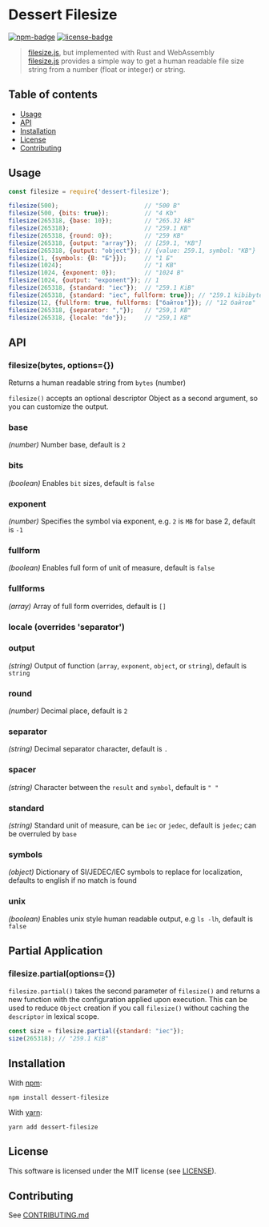 # Dessert Filesize

[![npm-badge]][npm-url]
[![license-badge]][license]

[npm-badge]: https://img.shields.io/npm/v/dessert-filesize.svg
[npm-url]: https://www.npmjs.org/package/dessert-filesize
[license-badge]: https://img.shields.io/github/license/dessert-wasm/dessert-filesize
[license]: LICENSE_MIT

> [filesize.js], but implemented with Rust and WebAssembly  
> [filesize.js] provides a simple way to get a human readable file size string from a number (float or integer) or string.

[filesize.js]: https://github.com/avoidwork/filesize.js

## Table of contents
* [Usage](#usage)
* [API](#api)
* [Installation](#installation)
* [License](#license)
* [Contributing](#contributing)

## Usage

```js
const filesize = require('dessert-filesize');

filesize(500);                        // "500 B"
filesize(500, {bits: true});          // "4 Kb"
filesize(265318, {base: 10});         // "265.32 kB"
filesize(265318);                     // "259.1 KB"
filesize(265318, {round: 0});         // "259 KB"
filesize(265318, {output: "array"});  // [259.1, "KB"]
filesize(265318, {output: "object"}); // {value: 259.1, symbol: "KB"}
filesize(1, {symbols: {B: "Б"}});     // "1 Б"
filesize(1024);                       // "1 KB"
filesize(1024, {exponent: 0});        // "1024 B"
filesize(1024, {output: "exponent"}); // 1
filesize(265318, {standard: "iec"});  // "259.1 KiB"
filesize(265318, {standard: "iec", fullform: true}); // "259.1 kibibytes"
filesize(12, {fullform: true, fullforms: ["байтов"]}); // "12 байтов"
filesize(265318, {separator: ","});   // "259,1 KB"
filesize(265318, {locale: "de"});     // "259,1 KB"
```

## API

### filesize(bytes, options={})
Returns a human readable string from `bytes` (number)

`filesize()` accepts an optional descriptor Object as a second argument, so you can customize the output.

### base
_*(number)*_ Number base, default is `2`

### bits
_*(boolean)*_ Enables `bit` sizes, default is `false`

### exponent
_*(number)*_ Specifies the symbol via exponent, e.g. `2` is `MB` for base 2, default is `-1`

### fullform
_*(boolean)*_ Enables full form of unit of measure, default is `false`

### fullforms
_*(array)*_ Array of full form overrides, default is `[]`

### locale (overrides 'separator')

### output
_*(string)*_ Output of function (`array`, `exponent`, `object`, or `string`), default is `string`

### round
_*(number)*_ Decimal place, default is `2`

### separator
_*(string)*_ Decimal separator character, default is `.`

### spacer
_*(string)*_ Character between the `result` and `symbol`, default is `" "`

### standard
_*(string)*_ Standard unit of measure, can be `iec` or `jedec`, default is `jedec`; can be overruled by `base`

### symbols
_*(object)*_ Dictionary of SI/JEDEC/IEC symbols to replace for localization, defaults to english if no match is found

### unix
_*(boolean)*_ Enables unix style human readable output, e.g `ls -lh`, default is `false`


## Partial Application
### filesize.partial(options={})
`filesize.partial()` takes the second parameter of `filesize()` and returns a new function with the configuration applied 
upon execution. This can be used to reduce `Object` creation if you call `filesize()` without caching the `descriptor` 
in lexical scope.

```javascript
const size = filesize.partial({standard: "iec"});
size(265318); // "259.1 KiB"
```

## Installation
With [npm](https://npmjs.org/):
```shell
npm install dessert-filesize
```

With [yarn](https://yarnpkg.com/en/):
```shell
yarn add dessert-filesize
```

## License
This software is licensed under the MIT license (see [LICENSE](LICENSE_MIT)).


## Contributing
See [CONTRIBUTING.md](CONTRIBUTING.md)